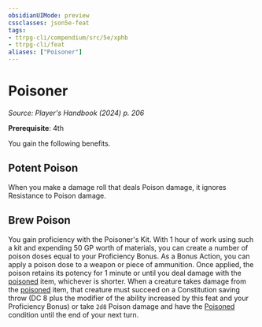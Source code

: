 ```yaml
---
obsidianUIMode: preview
cssclasses: json5e-feat
tags:
- ttrpg-cli/compendium/src/5e/xphb
- ttrpg-cli/feat
aliases: ["Poisoner"]
---
```

# Poisoner
*Source: Player's Handbook (2024) p. 206*  

**Prerequisite**: 4th

You gain the following benefits.

## Potent Poison

When you make a damage roll that deals Poison damage, it ignores Resistance to Poison damage.

## Brew Poison

You gain proficiency with the Poisoner's Kit. With 1 hour of work using such a kit and expending 50 GP worth of materials, you can create a number of poison doses equal to your Proficiency Bonus. As a Bonus Action, you can apply a poison dose to a weapon or piece of ammunition. Once applied, the poison retains its potency for 1 minute or until you deal damage with the [poisoned](Mechanics/rules/conditions.md#Poisoned) item, whichever is shorter. When a creature takes damage from the [poisoned](Mechanics/rules/conditions.md#Poisoned) item, that creature must succeed on a Constitution saving throw (DC 8 plus the modifier of the ability increased by this feat and your Proficiency Bonus) or take `2d8` Poison damage and have the [Poisoned](Mechanics/rules/conditions.md#Poisoned) condition until the end of your next turn.